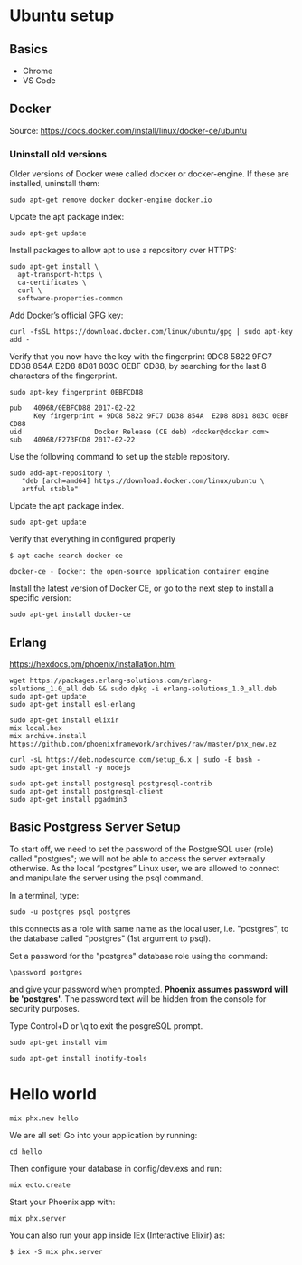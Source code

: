 # Ubuntu setup

## Basics

* Chrome
* VS Code

## Docker

Source: https://docs.docker.com/install/linux/docker-ce/ubuntu

### Uninstall old versions

Older versions of Docker were called docker or docker-engine. If these are installed, uninstall them:

```
sudo apt-get remove docker docker-engine docker.io
```

Update the apt package index:

```
sudo apt-get update
```

Install packages to allow apt to use a repository over HTTPS:

```
sudo apt-get install \
  apt-transport-https \
  ca-certificates \
  curl \
  software-properties-common
```

Add Docker’s official GPG key:

```
curl -fsSL https://download.docker.com/linux/ubuntu/gpg | sudo apt-key add -
```

Verify that you now have the key with the fingerprint 9DC8 5822 9FC7 DD38 854A E2D8 8D81 803C 0EBF CD88, by searching for the last 8 characters of the fingerprint.

```
sudo apt-key fingerprint 0EBFCD88

pub   4096R/0EBFCD88 2017-02-22
      Key fingerprint = 9DC8 5822 9FC7 DD38 854A  E2D8 8D81 803C 0EBF CD88
uid                  Docker Release (CE deb) <docker@docker.com>
sub   4096R/F273FCD8 2017-02-22
```
Use the following command to set up the stable repository. 

```
sudo add-apt-repository \
   "deb [arch=amd64] https://download.docker.com/linux/ubuntu \
   artful stable"
```

Update the apt package index.

```
sudo apt-get update
```

Verify that everything in configured properly

```
$ apt-cache search docker-ce

docker-ce - Docker: the open-source application container engine
```

Install the latest version of Docker CE, or go to the next step to install a specific version:

```
sudo apt-get install docker-ce
```


## Erlang

https://hexdocs.pm/phoenix/installation.html

```
wget https://packages.erlang-solutions.com/erlang-solutions_1.0_all.deb && sudo dpkg -i erlang-solutions_1.0_all.deb
sudo apt-get update
sudo apt-get install esl-erlang

sudo apt-get install elixir
mix local.hex
mix archive.install https://github.com/phoenixframework/archives/raw/master/phx_new.ez

curl -sL https://deb.nodesource.com/setup_6.x | sudo -E bash -
sudo apt-get install -y nodejs

sudo apt-get install postgresql postgresql-contrib
sudo apt-get install postgresql-client
sudo apt-get install pgadmin3
```

## Basic Postgress Server Setup

To start off, we need to set the password of the PostgreSQL user (role) called "postgres"; we will not be able to access the server externally otherwise. As the local “postgres” Linux user, we are allowed to connect and manipulate the server using the psql command.

In a terminal, type:

```
sudo -u postgres psql postgres
```

this connects as a role with same name as the local user, i.e. "postgres", to the database called "postgres" (1st argument to psql).

Set a password for the "postgres" database role using the command:

```
\password postgres
```

and give your password when prompted. **Phoenix assumes password will be 'postgres'.** The password text will be hidden from the console for security purposes.

Type Control+D or \q to exit the posgreSQL prompt. 


```
sudo apt-get install vim

sudo apt-get install inotify-tools

```
# Hello world

```
mix phx.new hello
```
We are all set! Go into your application by running:

```
cd hello
```

Then configure your database in config/dev.exs and run:

```
mix ecto.create
```

Start your Phoenix app with:

```
mix phx.server
```

You can also run your app inside IEx (Interactive Elixir) as:

    $ iex -S mix phx.server

